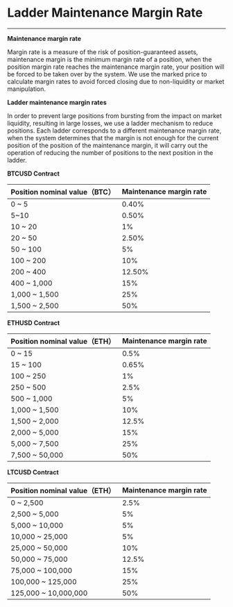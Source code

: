 # Ladder Maintenance Margin Rate

---

**Maintenance margin rate**

Margin rate is a measure of the risk of position-guaranteed assets, maintenance margin is the minimum margin rate of a position, when the position margin rate reaches the maintenance margin rate, your position will be forced to be taken over by the system. We use the marked price to calculate margin rates to avoid forced closing due to non-liquidity or market manipulation.

**Ladder maintenance margin rates**

In order to prevent large positions from bursting from the impact on market liquidity, resulting in large losses, we use a ladder mechanism to reduce positions. Each ladder corresponds to a different maintenance margin rate, when the system determines that the margin is not enough for the current position of the position of the maintenance margin, it will carry out the operation of reducing the number of positions to the next position in the ladder.

**BTCUSD Contract**

| Position nominal value（BTC） | Maintenance margin rate |
| :---------------------------- | :---------------------- |
| 0 ~ 5                         | 0.40%                   |
| 5~10                          | 0.50%                   |
| 10 ~ 20                       | 1%                      |
| 20 ~ 50                       | 2.50%                   |
| 50 ~ 100                      | 5%                      |
| 100 ~ 200                     | 10%                     |
| 200 ~ 400                     | 12.50%                  |
| 400 ~ 1,000                   | 15%                     |
| 1,000 ~ 1,500                 | 25%                     |
| 1,500 ~ 2,500                 | 50%                     |

**ETHUSD Contract**

| Position nominal value（ETH） | Maintenance margin rate |
| :---------------------------- | :---------------------- |
| 0 ~ 15                        | 0.5%                    |
| 15 ~ 100                      | 0.65%                   |
| 100 ~ 250                     | 1%                      |
| 250 ~ 500                     | 2.5%                    |
| 500 ~ 1,000                   | 5%                      |
| 1,000 ~ 1,500                 | 10%                     |
| 1,500 ~ 2,000                 | 12.5%                   |
| 2,000 ~ 5,000                 | 15%                     |
| 5,000 ~ 7,500                 | 25%                     |
| 7,500 ~ 50,000                | 50%                     |

**LTCUSD Contract**

| Position nominal value（ETH） | Maintenance margin rate |
| :---------------------------- | :---------------------- |
| 0 ~ 2,500                     | 2.5%                    |
| 2,500 ~ 5,000                 | 5%                      |
| 5,000 ~ 10,000                | 5%                      |
| 10,000 ~ 25,000               | 5%                      |
| 25,000 ~ 50,000               | 10%                     |
| 50,000 ~ 75,000               | 12.5%                   |
| 75,000 ~ 100,000              | 15%                     |
| 100,000 ~ 125,000             | 25%                     |
| 125,000 ~ 10,000,000          | 50%                     |
